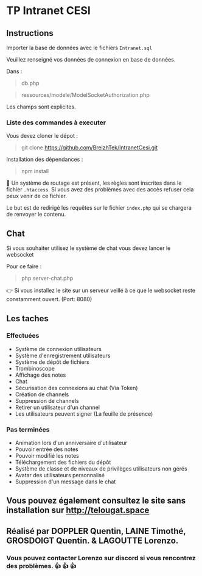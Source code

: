 # TP Intranet CESI

## Instructions

Importer la base de données avec le fichiers `Intranet.sql`

Veuillez renseigné vos données de connexion en base de données.

Dans :

> db.php

> ressources/modele/ModelSocketAuthorization.php

Les champs sont explicites.

### Liste des commandes à executer

Vous devez cloner le dépot :
>git clone https://github.com/BreizhTek/IntranetCesi.git

Installation des dépendances :
>npm install

:wrench: Un système de routage est présent, les règles sont inscrites dans le fichier `.htaccess`.
Si vous avez des problèmes avec des accès refuser cela peux venir de ce fichier.

Le but est de redirigé les requêtes sur le fichier `index.php` qui se chargera de renvoyer le contenu.

## Chat

Si vous souhaiter utilisez le système de chat vous devez lancer le websocket

Pour ce faire :

>php server-chat.php

:point_right: Si vous installez le site sur un serveur veillé à ce que le websocket reste constamment ouvert. (Port: 8080)

## Les taches

### Effectuées

- Système de connexion utilisateurs
- Système d'enregistrement utilisateurs
- Système de dépôt de fichiers
- Trombinoscope
- Affichage des notes
- Chat
- Sécurisation des connexions au chat (Via Token)
- Création de channels
- Suppression de channels
- Retirer un utilisateur d'un channel
- Les utilisateurs peuvent signer (La feuille de présence)

### Pas terminées

- Animation lors d'un anniversaire d'utilisateur
- Pouvoir entrée des notes
- Pouvoir modifié les notes
- Téléchargement des fichiers du dépôt
- Système de classe et de niveaux de privilèges utilisateurs non gérés
- Avatar des utilisateurs personnalisé
- Suppression d'un message dans le chat

## Vous pouvez également consultez le site sans installation sur http://telougat.space

## Réalisé par DOPPLER Quentin, LAINE Timothé, GROSDOIGT Quentin. & LAGOUTTE Lorenzo.

### Vous pouvez contacter Lorenzo sur discord si vous rencontrez des problèmes.  :+1: :+1: :+1: